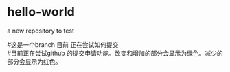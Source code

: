 # hello-world
a new repository to test

#这是一个branch 目前 正在尝试如何提交  
#目前正在尝试github 的提交申请功能。改变和增加的部分会显示为绿色。减少的部分会显示为红色。
